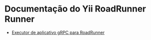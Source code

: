 # Documentação do Yii RoadRunner Runner

- [Executor de aplicativo gRPC para RoadRunner](grpc-application-runner.md)
